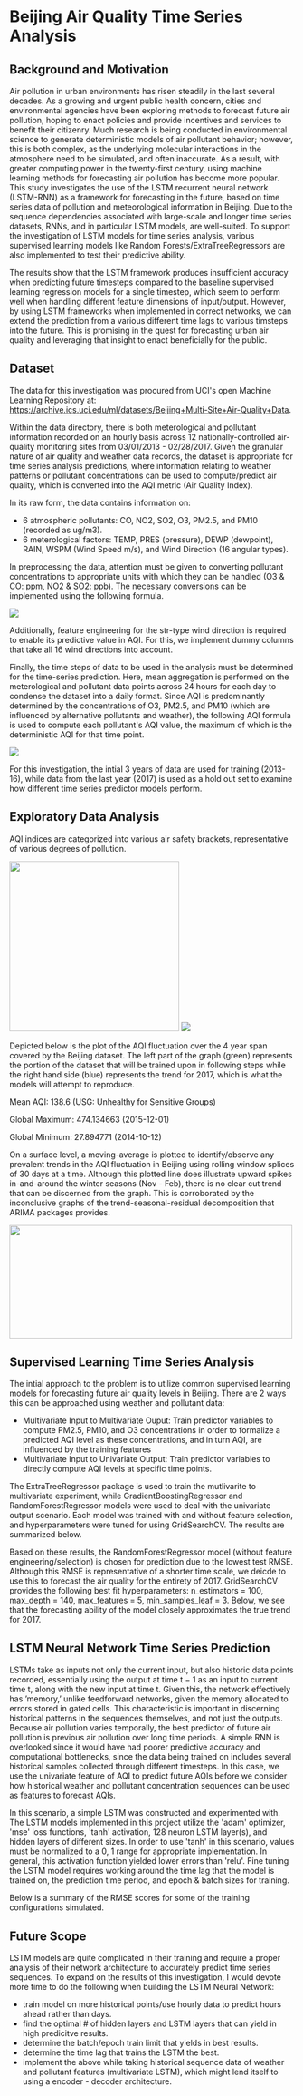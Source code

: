 # Beijing Air Quality Time Series Analysis

## Background and Motivation

Air pollution in urban environments has risen steadily in the last several decades. As a growing and urgent public health concern, cities and environmental agencies have been exploring methods to forecast future air pollution, hoping to enact policies and provide incentives and services to benefit their citizenry. Much research is being conducted in environmental science to generate deterministic models of air pollutant behavior; however, this is both complex, as the underlying molecular interactions in the atmosphere need to be simulated, and often inaccurate. As a result, with greater computing power in the twenty-first century, using machine learning methods for forecasting air pollution has become more popular. This study investigates the use of the LSTM recurrent neural network (LSTM-RNN) as a framework for forecasting in the future, based on time series data of pollution and meteorological information in Beijing. Due to the sequence dependencies associated with large-scale and longer time series datasets, RNNs, and in particular LSTM models, are well-suited. To support the investigation of LSTM models for time series analysis, various supervised learning models like Random Forests/ExtraTreeRegressors are also implemented to test their predictive ability. 

The results show that the LSTM framework produces insufficient accuracy when predicting future timesteps compared to the baseline supervised learning regression models for a single timestep, which seem to perform well when handling different feature dimensions of input/output. However, by using LSTM frameworks when implemented in correct networks, we can extend the prediction from a various different time lags to various timsteps into the future. This is promising in the quest for forecasting urban air quality and leveraging that insight to enact beneficially for the public. 

## Dataset

The data for this investigation was procured from UCI's open Machine Learning Repository at: https://archive.ics.uci.edu/ml/datasets/Beijing+Multi-Site+Air-Quality+Data. 

Within the data directory, there is both meterological and pollutant information recorded on an hourly basis across 12 nationally-controlled air-quality monitoring sites from 03/01/2013 - 02/28/2017. Given the granular nature of air quality and weather data records, the dataset is appropriate for time series analysis predictions, where information relating to weather patterns or pollutant concentrations can be used to compute/predict air quality, which is converted into the AQI metric (Air Quality Index). 

In its raw form, the data contains information on:
- 6 atmospheric pollutants: CO, NO2, SO2, O3, PM2.5, and PM10 (recorded as ug/m3).
- 6 meterological factors: TEMP, PRES (pressure), DEWP (dewpoint), RAIN, WSPM (Wind Speed m/s), and Wind Direction (16 angular types). 

In preprocessing the data, attention must be given to converting pollutant concentrations to appropriate units with which they can be handled (O3 & CO: ppm, NO2 & SO2: ppb). The necessary conversions can be implemented using the following formula. 

<img src = "unit_conv.png">
                                                  
Additionally, feature engineering for the str-type wind direction is required to enable its predictive value in AQI. For this, we implement dummy columns that take all 16 wind directions into account. 

Finally, the time steps of data to be used in the analysis must be determined for the time-series prediction. Here, mean aggregation is performed on the meterological and pollutant data points across 24 hours for each day to condense the dataset into a daily format. Since AQI is predominantly determined by the concentrations of O3, PM2.5, and PM10 (which are influenced by alternative pollutants and weather), the following AQI formula is used to compute each pollutant's AQI value, the maximum of which is the deterministic AQI for that time point. 

<img src = "aqi_eqn.png">

For this investigation, the intial 3 years of data are used for training (2013-16), while data from the last year (2017) is used as a hold out set to examine how different time series predictor models perform. 

## Exploratory Data Analysis

AQI indices are categorized into various air safety brackets, representative of various degrees of pollution. 

<img src = "aqi_cat_table.png" height="300">

<img src = "Screen Shot 2020-01-09 at 4.17.59 PM.png">

Depicted below is the plot of the AQI fluctuation over the 4 year span covered by the Beijing dataset. The left part of the graph (green) represents the portion of the dataset that will be trained upon in following steps while the right hand side (blue) represents the trend for 2017, which is what the models will attempt to reproduce. 

Mean AQI: 138.6 (USG: Unhealthy for Sensitive Groups)

Global Maximum: 474.134663 (2015-12-01)

Global Minimum: 27.894771 (2014-10-12)	

On a surface level, a moving-average is plotted to identify/observe any prevalent trends in the AQI fluctuation in Beijing using rolling window splices of 30 days at a time. Although this plotted line does illustrate upward spikes in-and-around the winter seasons (Nov - Feb), there is no clear cut trend that can be discerned from the graph. This is corroborated by the inconclusive graphs of the trend-seasonal-residual decomposition that ARIMA packages provides. 

<img src = "beijing_ts.png" width="500" height="200">

## Supervised Learning Time Series Analysis

The intial approach to the problem is to utilize common supervised learning models for forecasting future air quality levels in Beijing. There are 2 ways this can be approached using weather and pollutant data: 

- Multivariate Input to Multivariate Ouput: Train predictor variables to compute PM2.5, PM10, and O3 concentrations in order to formalize a predicted AQI level as these concentrations, and in turn AQI, are influenced by the training features
- Multivariate Input to Univariate Output: Train predictor variables to directly compute AQI levels at specific time points. 

The ExtraTreeRegressor package is used to train the mutlivarite to multivariate experiment, while GradientBoostingRegressor and RandomForestRegressor models were used to deal with the univariate output scenario. Each model was trained with and without feature selection, and hyperparameters were tuned for using GridSearchCV. The results are summarized below. 

Based on these results, the RandomForestRegressor model (without feature engineering/selection) is chosen for prediction due to the lowest test RMSE. Although this RMSE is representative of a shorter time scale, we deicde to use this to forecast the air quality for the entirety of 2017. GridSearchCV provides the following best fit hyperparameters: 
n_estimators = 100, max_depth = 140, max_features = 5, min_samples_leaf = 3. Below, we see that the forecasting ability of the model closely approximates the true trend for 2017. 

## LSTM Neural Network Time Series Prediction 

LSTMs take as inputs not only the current input, but also historic data points recorded, essentially using the output at time t − 1 as an input to current time t, along with the new input at time t. Given this, the network effectively has ’memory,’ unlike feedforward networks, given the memory allocated to errors stored in gated cells. This characteristic is important in discerning historical patterns in the sequences themselves, and not just the outputs. Because air pollution varies temporally, the best predictor of future air pollution is previous air pollution over long time periods.  A simple RNN is overlooked since it would have had poorer predictive accuracy and computational bottlenecks, since the data being trained on includes several historical samples collected through different timesteps. In this case, we use the univariate feature of AQI to predict future AQIs before we consider how historical weather and pollutant concentration sequences can be used as features to forecast AQIs. 

In this scenario, a simple LSTM was constructed and experimented with. The LSTM models implemented in this project utilize the 'adam' optimizer, 'mse' loss functions, 'tanh' activation, 128 neuron LSTM layer(s), and hidden layers of different sizes. In order to use 'tanh' in this scenario, values must be normalized to a 0, 1 range for appropriate implementation. In general, this activation function yielded lower errors than 'relu'. Fine tuning the LSTM model requires working around the time lag that the model is trained on, the prediction time period, and epoch & batch sizes for training. 

Below is a summary of the RMSE scores for some of the training configurations simulated. 


## Future Scope 

LSTM models are quite complicated in their training and require a proper analysis of their network architecture to accurately predict time series sequences. To expand on the results of this investigation, I would devote more time to do the following when building the LSTM Neural Network:

- train model on more historical points/use hourly data to predict hours ahead rather than days.
- find the optimal # of hidden layers and LSTM layers that can yield in high predicitve results. 
- determine the batch/epoch train limit that yields in best results. 
- determine the time lag that trains the LSTM the best. 
- implement the above while taking historical sequence data of weather and pollutant features (multivariate LSTM), which might lend itself to using a encoder - decoder architecture. 

